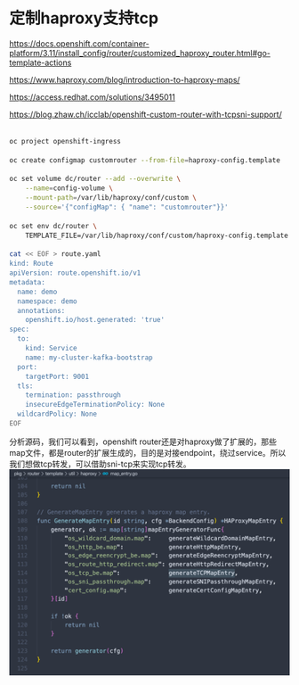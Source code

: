 # 定制haproxy支持tcp

https://docs.openshift.com/container-platform/3.11/install_config/router/customized_haproxy_router.html#go-template-actions

https://www.haproxy.com/blog/introduction-to-haproxy-maps/

https://access.redhat.com/solutions/3495011

https://blog.zhaw.ch/icclab/openshift-custom-router-with-tcpsni-support/
```bash

oc project openshift-ingress

oc create configmap customrouter --from-file=haproxy-config.template

oc set volume dc/router --add --overwrite \
    --name=config-volume \
    --mount-path=/var/lib/haproxy/conf/custom \
    --source='{"configMap": { "name": "customrouter"}}'

oc set env dc/router \
    TEMPLATE_FILE=/var/lib/haproxy/conf/custom/haproxy-config.template

cat << EOF > route.yaml
kind: Route
apiVersion: route.openshift.io/v1
metadata:
  name: demo
  namespace: demo
  annotations:
    openshift.io/host.generated: 'true'
spec:
  to:
    kind: Service
    name: my-cluster-kafka-bootstrap
  port:
    targetPort: 9001
  tls:
    termination: passthrough
    insecureEdgeTerminationPolicy: None
  wildcardPolicy: None
EOF


```

分析源码，我们可以看到，openshift router还是对haproxy做了扩展的，那些map文件，都是router的扩展生成的，目的是对接endpoint，绕过service。所以我们想做tcp转发，可以借助sni-tcp来实现tcp转发。
![](imgs/2020-02-23-14-04-49.png)
